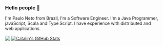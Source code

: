 ### Hello people 👋

I'm Paulo Neto from Brazil, I'm a Software Engineer. I'm a Java Programmer, javaScript, Scala and Type Script.
I have experience with distributed and web applications.

<a href="https://github.com/paulo-neto/paulo-neto">
  <img align="center" src="https://github-readme-stats.vercel.app/api/top-langs/?username=paulo-neto&hide=html&title_color=ffffff&text_color=c9cacc&icon_color=2bbc8a&bg_color=1d1f21" />
</a>

<a href="https://github.com/paulo-neto/paulo-neto">
  <img align="center" src="https://github-readme-stats.vercel.app/api?username=paulo-neto&show_icons=true&line_height=27&count_private=true&title_color=ffffff&text_color=c9cacc&icon_color=2bbc8a&bg_color=1d1f21" alt="Catalin's GitHub Stats" />
</a>
